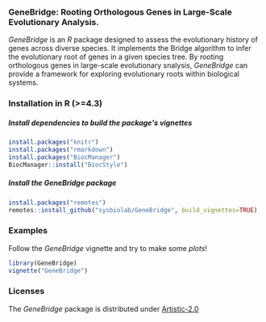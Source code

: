 ### GeneBridge: Rooting Orthologous Genes in Large-Scale Evolutionary Analysis.

*GeneBridge* is an *R* package designed to assess the evolutionary history of genes across diverse species. It implements the Bridge algorithm to infer the evolutionary root of genes in a given species tree. By rooting orthologous genes in large-scale evolutionary snalysis, *GeneBridge* can provide a framework for exploring evolutionary roots within biological systems.

### Installation in R (>=4.3)

##### Install dependencies to build the package's vignettes

```r
install.packages("knitr")
install.packages("rmarkdown")
install.packages("BiocManager")
BiocManager::install("BiocStyle")
```

##### Install the GeneBridge package

```r
install.packages("remotes")
remotes::install_github("sysbiolab/GeneBridge", build_vignettes=TRUE)
```

### Examples

Follow the *GeneBridge* vignette and try to make some *plots*!

```r
library(GeneBridge)
vignette("GeneBridge")
```

### Licenses

The *GeneBridge* package is distributed under [Artistic-2.0](https://www.r-project.org/Licenses/Artistic-2.0)
